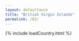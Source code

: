 ```yaml
---
layout: defaultauco
title: "British Virgin Islands"
permalink: /63/
---
```


{% include loadCountry.html %}
